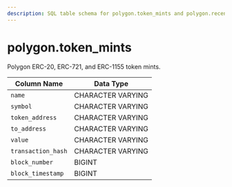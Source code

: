 ```yaml
---
description: SQL table schema for polygon.token_mints and polygon.recent_token_mints
---
```


# polygon.token\_mints

Polygon ERC-20, ERC-721, and ERC-1155 token mints.

| Column Name        | Data Type         |
| ------------------ | ----------------- |
| `name`             | CHARACTER VARYING |
| `symbol`           | CHARACTER VARYING |
| `token_address`    | CHARACTER VARYING |
| `to_address`       | CHARACTER VARYING |
| `value`            | CHARACTER VARYING |
| `transaction_hash` | CHARACTER VARYING |
| `block_number`     | BIGINT            |
| `block_timestamp`  | BIGINT            |
